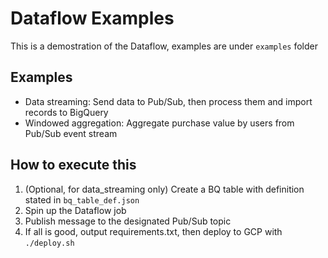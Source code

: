 # Dataflow Examples
This is a demostration of the Dataflow, examples are under ```examples``` folder

## Examples
- Data streaming: Send data to Pub/Sub, then process them and import records to BigQuery
- Windowed aggregation: Aggregate purchase value by users from Pub/Sub event stream

## How to execute this
1. (Optional, for data_streaming only) Create a BQ table with definition stated in ```bq_table_def.json```
2. Spin up the Dataflow job
3. Publish message to the designated Pub/Sub topic
4. If all is good, output requirements.txt, then deploy to GCP with ```./deploy.sh```